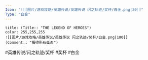 ```yaml
---
Icon: "![[图片/游戏攻略/英雄传说/英雄传说 闪之轨迹/奖杯/白金.png|30]]"
Type: "白金"
---
```

```ad-ed-sen-1-platinum
title: (Title:: "THE LEGEND OF HEROES")
color: 255,255,255
![[图片/游戏攻略/英雄传说/英雄传说 闪之轨迹/奖杯/白金.png|100]]
(Comment:: "獲得所有獎盃")
```

#英雄传说/闪之轨迹/奖杯  #奖杯 #白金